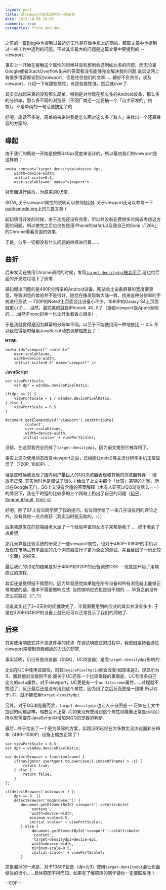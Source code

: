 ```yaml
---
layout: post
title: 对viewport在实战中的一些研究
date: 2013-10-06 16:00
comments: true
categories: front-end-dev
---
```


之前的一篇[Blog](http://blog.fantasyshao.com/2013-09-coding-life/)中也提到过最近的工作是在做手机上的网站，那篇文章中也提到过一些工作中遇到的问题，不过其实最大的问题是这篇文章中要提到的 -- viewport.  

事实上一开始在接触这个属性的时候并没有想到会遇到如此多的问题，而无论是Google或者StackOverflow出来的答案都没有能够完全解决我的问题.说实话网上有很多博客都谈到过viewport，但是往往他们的文章……都好不负责任，谈及viewport，介绍一下有那些属性，有那些属性值，然后就over了.

其实实战起来真的没有那么简单，特别是对付现在那么多的Android设备，那么多的分辨率，那么多不同的浏览器（不同厂商还一定要搞一个「自主研发的」内核），不是单纯的一句话就搞定了的.

好吧，废话不多说，简单的来讲讲我是怎么面对这么多「敌人」来找出一个还算兼容的方案的.

## 缘起

由于我们的网站一开始是按照640px宽度来设计的，所以最初我们的viewport是这样的：


    <meta content="target-densitydpi=device-dpi, 
    	width=device-width, 
    	initial-scale=0.5,
    	user-scalable=no" name="viewport">


对页面进行缩放，为原来的0.5倍.

(BTW, 关于viewport属性的说明可以参照[MDN](https://developer.mozilla.org/en-US/docs/Mozilla/Mobile/Viewport_meta_tag). 关于viewport还可以参考一下[quirksmode.org](http://www.quirksmode.org/mobile/viewports.html)上的几篇文章.)

起初项目开发的时候，由于功能还没有完善，所以并没有花费很多时间去考虑这方面的问题，所以做完之后也仅仅是用iPhone的safari以及我自己的Sony LT26ii上的Chrome看看页面的效果.

于是，似乎一切都没有什么问题的继续进行着……

## 曲折

后来发现在使用Chrome调试的时候，发现[`target-densitydpi`被弃用了](http://stackoverflow.com/questions/11592015/support-for-target-densitydpi-is-removed-from-webkit).这也给后面的开发过程埋下了伏笔.

最初爆出问题的是480P分辨率的Android设备，网站会比设备屏幕的宽度要更宽，导致浏览的体验并不是很好。随后在像发现新大陆一样，找来各种分辨率的手机进行测试 -- 720P的Note2上页面会比设备小不少，1080P的Galaxy S4上页面就更小了……当然，最完美的就是iPhone4, 4S, 5了（据说viewport是Apple发明的……当然iPhone的单一化让开发者省心很多）.

于是我就觉得是因为屏幕的分辨率不同，以至于不能使用同一种缩放比 -- 0.5. 所以我觉得是时候用JavaScript动态调整缩放比了：

**HTML**

    <meta id="viewport" content="
        user-scalable=no, 
        width=device-width, 
        initial-scale=0.5" name="viewport" />

**JavaScript**

    var viewPortScale;
        var dpr = window.devicePixelRatio;
        
    if(dpr <= 2) {
        viewPortScale = 1 / window.devicePixelRatio;
    } else {
        viewPortScale = 0.5
    }

    document.getElementById('viewport').setAttribute(
            'content', 
            'user-scalable=no, 
             width=device-width, 
            initial-scale=' + viewPortScale);

没错，在这里我完全扔掉了`target-densitydpi`，因为前文提到它被弃用了。

事实上这次使用动态改变viewport之后，已经能让note2等主流分辨率手机正常显示了（720P, 1080P）.

但是这时候我发现了国内用户量巨大的QQ浏览器表现和其他的浏览器有异 -- 缩放不正常. 其实当时也是调试了很久才给出了上文中那个「比较」兼容的方案，所以在Google无门，SO上又没有合适的答案解释（木有人研究过QQ浏览器么=_=）的情况下，我在平时逛的比较多的三个网站上扔出了自己的问题（[知乎](http://www.zhihu.com/question/21665607)，[SegmentFault](http://segmentfault.com/q/1010000000309418), [html-js](http://f2e.html-js.com/qa/41)）.

好吧，除了SF上有位同学赞了我的提问，有位同学给了一条几乎没有用的评论之外，没有其他一点点收获（其实当时挺无助的，:( ）.

后来我原来在的前端组老大派了一个经验丰富的女汉子来帮助我了……终于看到了点希望.

那几天算是比较系统的研究了一些viewport属性，也对于480P~1080P的手机以及现在市场占有率最高的几个浏览器进行了更为全面的测试，并且给出了一份比较「全面」的报告. 

最后我们的讨论的结果是对于480P和320P的设备调整CSS -- 也就是开始了用响应式的旅程. 

其实还是觉得挺不情愿的，因为毕竟感觉如果能在所有设备和所有浏览器上能够正常缩放的话，根本不需要做响应式. 当然做响应式也是挺不错的……毕竟之前没有怎么实践过（(^_^)）

话说其实花了2~3天的时间就改完了，毕竟需要用到响应式的其实并没有多少. 于是在320P和480P的设备上就已经可以正常显示了我们的网站了.

## 后来

其实使用响应式并不是这件事的终点. 在调试响应式的过程中，我依旧坚持着通过viewport来控制页面缩放的方法的研究.

事实证明，仍旧有些浏览器（如QQ、UC浏览器）是受`target-densitydpi`影响的. 

比如在UC中使用该属性，则其`DevicePixelRatio`就会改变(如原来是2，现显示为1)，而其他浏览器则不会.而关于UC还有一个比较奇怪的事情是，UC有很多自己定义的`meta`属性，对于viewport，UC更是有一个`uc-fitscreen`属性……过程就不赘述了，反正最后还是没有用到这个属性，因为用了之后反而更是一团糟.所以对于UC，就不能使用`target-densitydpi`.

另外，对于QQ浏览器而言，`target-densitydpi`也让人十分困惑 -- 正如在上文中提到的问题那样，缩放会不正常. 而如果没有使用到这个属性则能够正常显示网页. 所以就需要在JavaScript中增加对QQ浏览器的判断.

最后…终于给出了一个更为兼容的方案，实践证明已经在大多数主流浏览器和分辨率（480~1080P）设备上缩放正常了！

    var viewPortScale = 0.5;
    var dpr = window.devicePixelRatio;

    var detectBrowser = function(name) {
        if(navigator.userAgent.toLowerCase().indexOf(name) > -1) {
            return true;
        } else {
            return false;
        }
    };

    if(detectBrowser('ucbrowser') || 
    	dpr == 3  || 
       	detectBrowser('mqqbrowser')) {
           document.getElementById('viewport').setAttribute(
               'content', 
               'width=device-width, 
           	   minimum-scale=0.5, 
               initial-scale=' + viewPortScale);
           } else {
           		document.getElementById('viewport').setAttribute(
            	'content', 
            	'target-densitydpi=device-dpi, 
            	width=device-width, 
    	        minimum-scale=0.5, 
        	    initial-scale=' + viewPortScale);
           }

这里漏掉的一点是，对于1080P设备（dpr为3）使用`target-densitydpi`会让页面缩放的很小……具体原因不得而知，如果有了解原理的同学请你一定要联系我！



--EOF--







